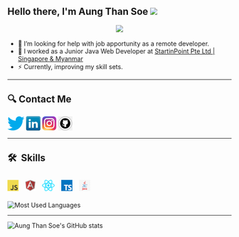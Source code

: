 ## Hello there, I'm Aung Than Soe <img src="https://media.giphy.com/media/hvRJCLFzcasrR4ia7z/giphy.gif" width="25px">

<p align="center">
 <img src="https://api.visitorbadge.io/api/VisitorHit?user=aung-than-soe&repo=github-visitors-badge&countColor=%237B1E7A" /> 
</p>

- 🤔 I’m looking for help with job apportunity as a remote developer.
- 🔭 I worked as a Junior Java Web Developer at [StartinPoint Pte Ltd | Singapore & Myanmar](http://www.startinpoint.com)
- ⚡  Currently, improving my skill sets.
---

## 🔍 **Contact Me**

[![Twitter](icons/twitter.png)](https://twitter.com/@AungThanSo3)
[![LinkedIn](icons/linkedin.png)](https://www.linkedin.com/aung-than-soe-3107381a3)
[![Instagram](icons/instagram.png)](https://www.instagram.com/aung_than_soe_)
[![GitHub](icons/github.png)](https://github.com/aung-than-soe)

---

## 🛠  Skills
        
[<img src="icons/javascript.png" alt="JavaScript logo" title="JavaScript" height="25" />][skill_anchor]
&nbsp;
[<img src="icons/angular.png" alt="Angular logo" title="Angular" height="25" />][skill_anchor]
&nbsp;
[<img src="icons/react.png" alt="React logo" title="React" height="25" />][skill_anchor]
&nbsp;
[<img src="icons/typescript.png" alt="TypeScript logo" title="TypeScript" height="25" />][skill_anchor]
&nbsp;
[<img src="icons/java.png" alt="Java logo" title="Java" height="25" />][skill_anchor]
---

![Most Used Languages](https://github-readme-stats.vercel.app/api/top-langs?username=aung-than-soe&langs_count=8&show_icons=true&theme=tokyonight&layout=compact&include_all_commits=true&exclude_repo=github-readme-stats,aung-than-soe.github.io)

---
![Aung Than Soe's GitHub stats](https://github-readme-stats.vercel.app/api?username=aung-than-soe&show_icons=true&theme=tokyonight)

[skill_anchor]: #skill_anchor--

